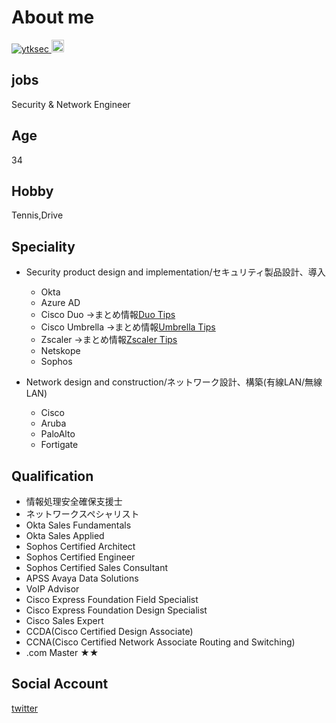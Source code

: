 # About me

<p align="left"> 
  <a href="https://github.com/ytksec/ytksec/">
    <img src="https://komarev.com/ghpvc/?username=ytksec" alt="ytksec" />
  </a>
  <a href="http://twitter.com/ytksec">
    <img height="20" src="https://img.shields.io/twitter/follow/ytksec?label=Twitter&logo=twitter&style=flat" />
  </a>
</p>


## jobs

Security & Network Engineer

## Age

34

## Hobby

Tennis,Drive

## Speciality

+ Security product design and implementation/セキュリティ製品設計、導入  
  + Okta  
  + Azure AD  
  + Cisco Duo       →まとめ情報[Duo Tips](https://github.com/ytksec/CiscoDuo-Tips)
  + Cisco Umbrella  →まとめ情報[Umbrella Tips](https://github.com/ytksec/CiscoUmbrella-Tips)
  + Zscaler         →まとめ情報[Zscaler Tips](https://github.com/ytksec/Zscaler-Tips)
  + Netskope  
  + Sophos  

+ Network design and construction/ネットワーク設計、構築(有線LAN/無線LAN)    
  + Cisco  
  + Aruba  
  + PaloAlto  
  + Fortigate  
  
## Qualification

+ 情報処理安全確保支援士
+ ネットワークスペシャリスト
+ Okta Sales Fundamentals  
+ Okta Sales Applied  
+ Sophos Certified Architect  
+ Sophos Certified Engineer  
+ Sophos Certified Sales Consultant  
+ APSS Avaya Data Solutions  
+ VoIP Advisor  
+ Cisco Express Foundation Field Specialist  
+ Cisco Express Foundation Design Specialist  
+ Cisco Sales Expert  
+ CCDA(Cisco Certified Design Associate)  
+ CCNA(Cisco Certified Network Associate Routing and Switching)  
+ .com Master ★★  

## Social Account

  [twitter](https://twitter.com/ytksec)


